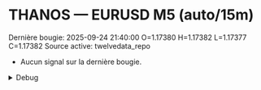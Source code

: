 # THANOS — EURUSD M5 (auto/15m)
Dernière bougie: 2025-09-24 21:40:00  O=1.17380  H=1.17382  L=1.17377  C=1.17382
Source active: twelvedata_repo

- Aucun signal sur la dernière bougie.

<details><summary>Debug</summary>

- TD_API_KEY manquant.

</details>